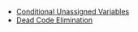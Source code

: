 - [Conditional Unassigned Variables](/[[language]]/[[version]]/static-analysis#conditional-unassigned-variables)
- [Dead Code Elimination](/[[language]]/[[version]]/static-analysis#dead-code-elimination)
